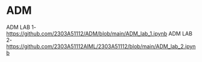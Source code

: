 # ADM
ADM LAB 1- https://github.com/2303A51112/ADM/blob/main/ADM_lab_1.ipynb
ADM LAB 2- https://github.com/2303A51112AIML/2303A51112/blob/main/ADM_lab_2.ipynb
